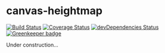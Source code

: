 # canvas-heightmap

[![Build Status](https://travis-ci.org/1oginov/canvas-heightmap.svg?branch=master)](https://travis-ci.org/1oginov/canvas-heightmap)
[![Coverage Status](https://coveralls.io/repos/github/1oginov/canvas-heightmap/badge.svg?branch=master)](https://coveralls.io/github/1oginov/canvas-heightmap?branch=master)
[![devDependencies Status](https://david-dm.org/1oginov/canvas-heightmap/dev-status.svg)](https://david-dm.org/1oginov/canvas-heightmap?type=dev)
[![Greenkeeper badge](https://badges.greenkeeper.io/1oginov/canvas-heightmap.svg)](https://greenkeeper.io/)

Under construction...
